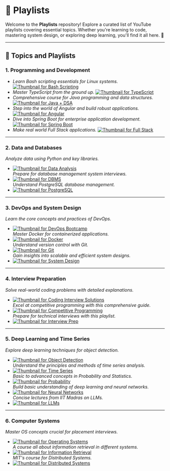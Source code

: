 # 🎵 Playlists

Welcome to the **Playlists** repository! Explore a curated list of YouTube playlists covering essential topics. Whether you're learning to code, mastering system design, or exploring deep learning, you'll find it all here. 🌟

---

## 📘 Topics and Playlists

### 1. **Programming and Development**
- *Learn Bash scripting essentials for Linux systems.*
  [![Thumbnail for Bash Scripting](thumbnails/1.jpg)](https://www.youtube.com/playlist?list=PLT98CRl2KxKGj-VKtApD8-zCqSaN2mD4w)
- *Master TypeScript from the ground up.*
  [![Thumbnail for TypeScript](thumbnails/2.jpg)](https://www.youtube.com/playlist?list=PL_euSNU_eLbfJEwuNa43lM89yfev537Mj)  
- *Comprehensive course for Java programming and data structures.*
  [![Thumbnail for Java + DSA](thumbnails/3.jpg)](https://www.youtube.com/playlist?list=PL9gnSGHSqcnr_DxHsP7AW9ftq0AtAyYqJ)  
- *Step into the world of Angular and build robust applications.*
  [![Thumbnail for Angular](thumbnails/4.jpg)](https://www.youtube.com/playlist?list=PL1BztTYDF-QNlGo5-g65Xj1mINHYk_FM9)  
- *Dive into Spring Boot for enterprise application development.*
  [![Thumbnail for Spring Boot](thumbnails/5.jpg)](https://www.youtube.com/playlist?list=PLA3GkZPtsafacdBLdd3p1DyRd5FGfr3Ue)  
- *Make real world Full Stack applications.*
  [![Thumbnail for Full Stack](thumbnails/6.jpg)](https://www.youtube.com/playlist?list=PLzKOkB99twFkIeefDUhijqMGejqdW0dPu)  
  

---

### 2. **Data and Databases**
  *Analyze data using Python and key libraries.*
- [![Thumbnail for Data Analysis](thumbnails/7.jpg)](https://www.youtube.com/playlist?list=PLWKjhJtqVAblvI1i46ScbKV2jH1gdL7VQ)  
  *Prepare for database management system interviews.*
- [![Thumbnail for DBMS](thumbnails/8.jpg)](https://www.youtube.com/playlist?list=PLDzeHZWIZsTpukecmA2p5rhHM14bl2dHU)  
  *Understand PostgreSQL database management.*
- [![Thumbnail for PostgreSQL](thumbnails/9.jpg)](https://www.youtube.com/playlist?list=PLk1kxccoEnNEtwGZW-3KAcAlhI_Guwh8x)  
  

---

### 3. **DevOps and System Design**
  *Learn the core concepts and practices of DevOps.*
- [![Thumbnail for DevOps Bootcamp](thumbnails/10.jpg)](https://www.youtube.com/playlist?list=PL9gnSGHSqcnoqBXdMwUTRod4Gi3eac2Ak)  
  *Master Docker for containerized applications.*  
- [![Thumbnail for Docker](thumbnails/11.jpg)](https://www.youtube.com/playlist?list=PL9ooVrP1hQOHUKuqGuiWLQoJ-LD25KxI5)  
  *Understand version control with Git.*  
- [![Thumbnail for Git](thumbnails/12.jpg)](https://www.youtube.com/playlist?list=PL_euSNU_eLbegnt7aR8I1gXfLhKZbxnYX)  
  *Gain insights into scalable and efficient system designs.*  
- [![Thumbnail for System Design](thumbnails/13.jpg)](https://www.youtube.com/playlist?list=PLMCXHnjXnTnvo6alSjVkgxV-VH6EPyvoX)  
  

---

### 4. **Interview Preparation**
  *Solve real-world coding problems with detailed explanations.*  
- [![Thumbnail for Coding Interview Solutions](thumbnails/14.jpg)](https://www.youtube.com/playlist?list=PLot-Xpze53leF0FeHz2X0aG3zd0mr1AW_)  
  *Excel at competitive programming with this comprehensive guide.*
- [![Thumbnail for Competitive Programming](thumbnails/15.jpg)](https://www.youtube.com/playlist?list=PLMCXHnjXnTnucEu8lYMatA23OOi_De3Zp)  
  *Prepare for technical interviews with this playlist.*  
- [![Thumbnail for Interview Prep](thumbnails/16.jpg)](https://www.youtube.com/playlist?list=PLMCXHnjXnTnuX59JRYLwyr6IFkuqTr0oa)  
  

---

### 5. **Deep Learning and Time Series**
  *Explore deep learning techniques for object detection.*
- [![Thumbnail for Object Detection](thumbnails/17.jpg)](https://www.youtube.com/playlist?list=PLv8Cp2NvcY8ATPRk4LycJWr5YWB_svhrW)  
  *Understand the principles and methods of time series analysis.*  
- [![Thumbnail for Time Series](thumbnails/18.jpg)](https://www.youtube.com/playlist?list=PLvcbYUQ5t0UHOLnBzl46_Q6QKtFgfMGc3)  
  *Basic to advanced concepts in Probability and Statistics.*
- [![Thumbnail for Probability](thumbnails/19.jpg)](https://www.youtube.com/playlist?list=PL2SOU6wwxB0uwwH80KTQ6ht66KWxbzTIo)  
  *Build basic understanding of deep learning and neural networks.*
- [![Thumbnail for Neural Networks](thumbnails/20.jpg)](https://www.youtube.com/playlist?list=PLAqhIrjkxbuWI23v9cThsA9GvCAUhRvKZ)  
  *Concise lectures from IIT Madras on LLMs.*
- [![Thumbnail for LLMs](thumbnails/21.jpg)](https://www.youtube.com/playlist?list=PLZ2ps__7DhBbaMNZoyW2Hizl8DG6ikkjo)  
  

---

### 6. **Computer Systems**
  *Master OS concepts crucial for placement interviews.*
- [![Thumbnail for Operating Systems](thumbnails/22.jpg)](https://www.youtube.com/playlist?list=PLDzeHZWIZsTr3nwuTegHLa2qlI81QweYG)  
  *A course all about information retrieval in different systems.*
- [![Thumbnail for Information Retrieval](thumbnails/23.jpg)](https://www.youtube.com/playlist?list=PL0ZVw5-GryEkGAQT7lX7oIHqyDPeUyOMQ)  
  *MIT's course for Distributed Systems.*
- [![Thumbnail for Distributed Systems](thumbnails/24.jpg)](https://www.youtube.com/playlist?list=PLrw6a1wE39_tb2fErI4-WkMbsvGQk9_UB)  
  
